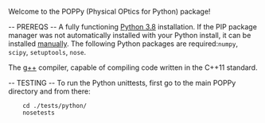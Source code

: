 Welcome to the POPPy (Physical OPtics for Python) package!

-- PREREQS --
A fully functioning [Python 3.8](https://docs.python-guide.org/starting/install3/linux/) installation.
If the PIP package manager was not automatically installed with your Python install, it can be installed [manually](https://pip.pypa.io/en/stable/installation/).
The following Python packages are required:`numpy`, `scipy`, `setuptools`, `nose`.

The [g++](https://gcc.gnu.org/install/) compiler, capable of compiling code written in the C++11 standard.

-- TESTING --
To run the Python unittests, first go to the main POPPy directory and from there:
```
    cd ./tests/python/
    nosetests
```
